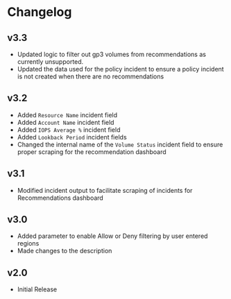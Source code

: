 # Changelog

## v3.3

- Updated logic to filter out gp3 volumes from recommendations as currently unsupported.
- Updated the data used for the policy incident to ensure a policy incident is not created when there are no recommendations

## v3.2

- Added `Resource Name` incident field
- Added `Account Name` incident field
- Added `IOPS Average %` incident field
- Added `Lookback Period` incident fields
- Changed the internal name of the `Volume Status` incident field to ensure proper scraping for the recommendation dashboard

## v3.1

- Modified incident output to facilitate scraping of incidents for Recommendations dashboard

## v3.0

- Added parameter to enable Allow or Deny filtering by user entered regions
- Made changes to the description

## v2.0

- Initial Release
